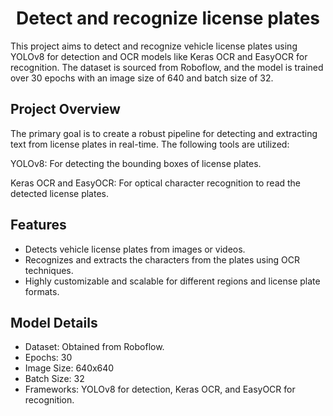 # <div align="center">Detect and recognize license plates</div>

This project aims to detect and recognize vehicle license plates using YOLOv8 for detection and OCR models like Keras OCR and EasyOCR for recognition. The dataset is sourced from Roboflow, and the model is trained over 30 epochs with an image size of 640 and batch size of 32.

## Project Overview

The primary goal is to create a robust pipeline for detecting and extracting text from license plates in real-time. The following tools are utilized:

YOLOv8: For detecting the bounding boxes of license plates.

Keras OCR and EasyOCR: For optical character recognition to read the detected license plates.

## Features

- Detects vehicle license plates from images or videos.
- Recognizes and extracts the characters from the plates using OCR techniques.
- Highly customizable and scalable for different regions and license plate formats.

## Model Details

- Dataset: Obtained from Roboflow.
- Epochs: 30
- Image Size: 640x640
- Batch Size: 32
- Frameworks: YOLOv8 for detection, Keras OCR, and EasyOCR for recognition.
